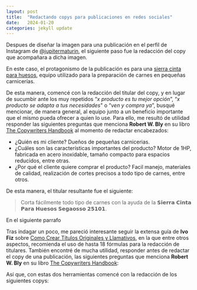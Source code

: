 ```yaml
---
layout: post
title:  "Redactando copys para publicaciones en redes sociales"
date:   2024-01-20
categories: jekyll update
---
```


Despues de diseñar la imagen para una publicación en el perfil de Instagram de [@jupitermaturin](https://www.instagram.com/jupitermaturin/?hl=es), el siguiente paso fue la redacción del copy que acompañara a dicha imagen.  

En este caso, el protagonismo de la publicación es para una [sierra cinta para huesos](https://www.boia.com.ve/venta-de-maquinaria-para-alimentos/--sierra-para-picar-cortar-carne-y-hueso--/:sierra-cinta-para-huesos-segaosso-25-de-78-Acirc;-acute;-Acirc;-acute;-1:/), equipo utilizado para la preparación de carnes en pequeñas carnicerías.  

De esta manera, comencé con la redacción del titular del copy, y en lugar de sucumbir ante los muy repetidos “*x producto es tu mejor opción*”, “*x producto se adapta a tus necesidades*" o “*ven y compra ya*”, busqué mencionar, de manera general, al equipo junto a un beneficio importante que el mismo pueda ofrecer a quien lo use. Para ello, me resultó de utilidad responder las siguientes preguntas que menciona **Robert W. Bly** en su libro [The Copywriters Handbook](https://www.amazon.es/Copywriters-Handbook-Step-Step-Writing/dp/1250238013) al momento de redactar encabezados:

- ¿Quién es mi cliente? Dueños de pequeñas carnicerias.
- ¿Cuáles son las características importantes del producto? Motor de 1HP, fabricada en acero inoxidable, tamaño compacto para espacios reducidos, entre otras.
- ¿Por qué el cliente quiere comprar el producto? Facil manejo, materiales de calidad, realización de cortes precisos a todo tipo de carnes, entre otros.

De esta manera, el titular resultante fue el siguiente:

> Corta fácilmente todo tipo de carnes con la ayuda de la 𝗦𝗶𝗲𝗿𝗿𝗮 𝗖𝗶𝗻𝘁𝗮 𝗣𝗮𝗿𝗮 𝗛𝘂𝗲𝘀𝗼𝘀 𝗦𝗲𝗴𝗮𝗼𝘀𝘀𝗼 𝟮𝟱𝟭𝟬𝟭.

En el siguiente parrafo



Tras indagar un poco, me pareció interesante seguir la extensa guía de **Ivo Fiz** sobre [Como Crear Títulos Originales y Llamativos](https://ivofiz.com/titulos-originales/), en la que entre otros aspectos, recomienda el uso de hasta 18 fórmulas para la redacción de titulares. También encontré de mucha utilidad, responder antes de redactar el copy de una publicación, las siguientes preguntas que menciona **Robert W. Bly** en su libro [The Copywriters Handbook](https://www.amazon.es/Copywriters-Handbook-Step-Step-Writing/dp/1250238013):



Así que, con estas dos herramientas comencé con la redacción de los siguientes copys:

